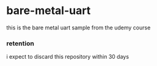 # bare-metal-uart
this is the bare metal uart sample from the udemy course
### retention
i expect to discard this repository within 30 days
